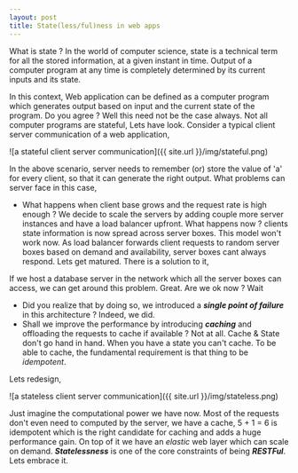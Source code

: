 ```yaml
---
layout: post
title: State(less/ful)ness in web apps
---
```


What is state ? In the world of computer science, state is a technical term for all the stored information, at a given instant in time. Output of a computer program 
at any time is completely determined by its current inputs and its state.

In this context, Web application can be defined as a computer program which generates output based on input and the current state of the program. Do you agree ? Well this 
need not be the case always. Not all computer programs are stateful, Lets have look. Consider a typical client server communication of a web application,

![a stateful client server communication]({{ site.url }}/img/stateful.png)

In the above scenario, server needs to remember (or) store the value of 'a' for every client, so that it can generate the right output. What problems can server face in this 
case,

* What happens when client base grows and the request rate is high enough ? We decide to scale the servers by adding couple more server instances and have a load balancer
upfront. What happens now ? clients state information is now spread across server boxes. This model won't work now. As load balancer forwards client requests to random server
 boxes based on demand and availability, server boxes cant always respond. Lets get matured. There is a solution to it,
 
If we host a database server in the network which all the server boxes can access, we can get around this problem. Great. Are we ok now ? Wait

* Did you realize that by doing so, we introduced a **_single point of failure_** in this architecture ? Indeed, we did.
* Shall we improve the performance by introducing **_caching_** and offloading the requests to cache if available ? Not at all. Cache & State don't go hand in hand. When you 
have a state you can't cache. To be able to cache, the fundamental requirement is that thing to be _idempotent_.

Lets redesign,

![a stateless client server communication]({{ site.url }}/img/stateless.png)

Just imagine the computational power we have now. Most of the requests don't even need to computed by the server, we have a cache, 5 + 1 = 6 is idempotent which is the right candidate 
for caching and adds a huge performance gain. On top of it we have an _elastic_ web layer which can scale on demand. **_Statelessness_** is one of the core constraints of 
being **_RESTFul_**. Lets embrace it.



